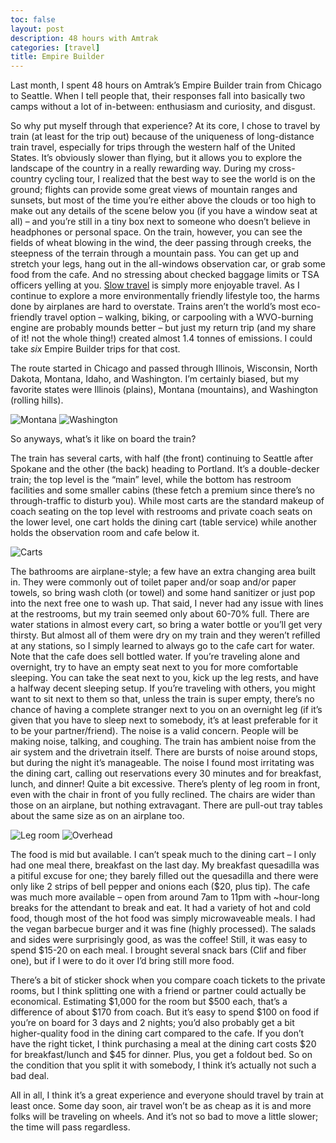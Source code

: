 ```yaml
---
toc: false
layout: post
description: 48 hours with Amtrak
categories: [travel]
title: Empire Builder
---
```


Last month, I spent 48 hours on Amtrak’s Empire Builder train from Chicago to Seattle. When I tell people that, their responses fall into basically two camps without a lot of in-between: enthusiasm and curiosity, and disgust.

So why put myself through that experience? At its core, I chose to travel by train (at least for the trip out) because of the uniqueness of long-distance train travel, especially for trips through the western half of the United States. It’s obviously slower than flying, but it allows you to explore the landscape of the country in a really rewarding way. During my cross-country cycling tour, I realized that the best way to see the world is on the ground; flights can provide some great views of mountain ranges and sunsets, but most of the time you’re either above the clouds or too high to make out any details of the scene below you (if you have a window seat at all) – and you’re still in a tiny box next to someone who doesn’t believe in headphones or personal space. On the train, however, you can see the fields of wheat blowing in the wind, the deer passing through creeks, the steepness of the terrain through a mountain pass. You can get up and stretch your legs, hang out in the all-windows observation car, or grab some food from the cafe. And no stressing about checked baggage limits or TSA officers yelling at you. [Slow travel](https://peterkalmus.net/books/read-by-chapter-being-the-change/being-the-change-chapter-10-slow-travel/) is simply more enjoyable travel.
 As I continue to explore a more environmentally friendly lifestyle too, the harms done by airplanes are hard to overstate. Trains aren’t the world’s most eco-friendly travel option – walking, biking, or carpooling with a WVO-burning engine are probably mounds better – but just my return trip (and my share of it! not the whole thing!) created almost 1.4 tonnes of emissions. I could take _six_ Empire Builder trips for that cost.

The route started in Chicago and passed through Illinois, Wisconsin, North Dakota, Montana, Idaho, and Washington. I’m certainly biased, but my favorite states were Illinois (plains), Montana (mountains), and Washington (rolling hills).

![Montana](/assets/images/empire-builder/montana.jpeg "Glacier Park")
![Washington](/assets/images/empire-builder/washington.jpeg "Washington")

So anyways, what’s it like on board the train?

The train has several carts, with half (the front) continuing to Seattle after Spokane and the other (the back) heading to Portland. It’s a double-decker train; the top level is the “main” level, while the bottom has restroom facilities and some smaller cabins (these fetch a premium since there’s no through-traffic to disturb you). While most carts are the standard makeup of coach seating on the top level with restrooms and private coach seats on the lower level, one cart holds the dining cart (table service) while another holds the observation room and cafe below it.

![Carts](/assets/images/empire-builder/carts.jpeg "Carts")

The bathrooms are airplane-style; a few have an extra changing area built in. They were commonly out of toilet paper and/or soap and/or paper towels, so bring wash cloth (or towel) and some hand sanitizer or just pop into the next free one to wash up. That said, I never had any issue with lines at the restrooms, but my train seemed only about 60-70% full.
There are water stations in almost every cart, so bring a water bottle or you’ll get very thirsty. But almost all of them were dry on my train and they weren’t refilled at any stations, so I simply learned to always go to the cafe cart for water. Note that the cafe does sell bottled water.
If you’re traveling alone and overnight, try to have an empty seat next to you for more comfortable sleeping. You can take the seat next to you, kick up the leg rests, and have a halfway decent sleeping setup. If you’re traveling with others, you might want to sit next to them so that, unless the train is super empty, there’s no chance of having a complete stranger next to you on an overnight leg (if it’s given that you have to sleep next to somebody, it’s at least preferable for it to be your partner/friend).
The noise is a valid concern. People will be making noise, talking, and coughing. The train has ambient noise from the air system and the drivetrain itself. There are bursts of noise around stops, but during the night it’s manageable. The noise I found most irritating was the dining cart, calling out reservations every 30 minutes and for breakfast, lunch, and dinner! Quite a bit excessive.
There’s plenty of leg room in front, even with the chair in front of you fully reclined. The chairs are wider than those on an airplane, but nothing extravagant. There are pull-out tray tables about the same size as on an airplane too.

![Leg room](/assets/images/empire-builder/leg-room.jpeg "Leg room")
![Overhead](/assets/images/empire-builder/overhead.jpeg "Overhead")

The food is mid but available. I can’t speak much to the dining cart – I only had one meal there, breakfast on the last day. My breakfast quesadilla was a pitiful excuse for one; they barely filled out the quesadilla and there were only like 2 strips of bell pepper and onions each ($20, plus tip). The cafe was much more available – open from around 7am to 11pm with ~hour-long breaks for the attendant to break and eat. It had a variety of hot and cold food, though most of the hot food was simply microwaveable meals. I had the vegan barbecue burger and it was fine (highly processed). The salads and sides were surprisingly good, as was the coffee! Still, it was easy to spend $15-20 on each meal. I brought several snack bars (Clif and fiber one), but if I were to do it over I’d bring still more food.

There’s a bit of sticker shock when you compare coach tickets to the private rooms, but I think splitting one with a friend or partner could actually be economical. Estimating $1,000 for the room but $500 each, that’s a difference of about $170 from coach. But it’s easy to spend $100 on food if you’re on board for 3 days and 2 nights; you’d also probably get a bit higher-quality food in the dining cart compared to the cafe. If you don’t have the right ticket, I think purchasing a meal at the dining cart costs $20 for breakfast/lunch and $45 for dinner. Plus, you get a foldout bed. So on the condition that you split it with somebody, I think it’s actually not such a bad deal.

All in all, I think it’s a great experience and everyone should travel by train at least once. Some day soon, air travel won’t be as cheap as it is and more folks will be traveling on wheels. And it’s not so bad to move a little slower; the time will pass regardless.
